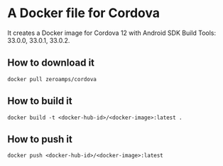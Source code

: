 # A Docker file for Cordova
It creates a Docker image for Cordova 12 with Android SDK Build Tools: 33.0.0, 33.0.1, 33.0.2.

## How to download it

```
docker pull zeroamps/cordova
```

## How to build it

```
docker build -t <docker-hub-id>/<docker-image>:latest .
```

## How to push it

```
docker push <docker-hub-id>/<docker-image>:latest
```
